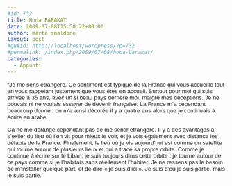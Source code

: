 ```yaml
---
#id: 732
title: Hoda BARAKAT
date: 2009-07-08T15:50:22+00:00
author: marta smaldone
layout: post
#gu#id: http://localhost/wordpress/?p=732
#permalink: /index.php/2009/07/08/hoda-barakat/
categories:
  - Appunti
---
```

<div>
  <span style="font-size: 10pt; font-family: arial,helvetica,sans-serif;">&#8220;Je me sens étrangère. Ce sentiment est typique de la France qui vous accueille tout en vous rappelant justement que vous êtes en accueil. Surtout pour moi qui suis arrivée à 35 ans, avec un si beau pays derrière moi, malgré mes déceptions. Je ne pouvais ni ne voulais essayer de devenir française. La France m’a cependant beaucoup donné : on m’a ainsi décorée il y a quatre ans alors que je continuais à écrire en arabe.</span>
</div>

<span style="font-size: 10pt; font-family: arial,helvetica,sans-serif;">Ca ne me dérange cependant pas de me sentir étrangère. Il y a des avantages à s’exiler du lieu où l’on vit pour mieux le voir, et je vois également avec distance les défauts de la France. Finalement, le lieu où je vis aujourd’hui est comme un satellite qui tourne autour de plusieurs lieux et qui a tracé sa propre orbite. Comme je continue à écrire sur le Liban, je suis toujours dans cette orbite : je tourne autour de ce pays comme si je l’habitais sans réellement l’habiter. Je ne ressens pas le besoin de m’installer quelque part, et de dire « je suis d’ici ». Je suis d’où je suis partie, mais je suis partie.&#8221; </span>